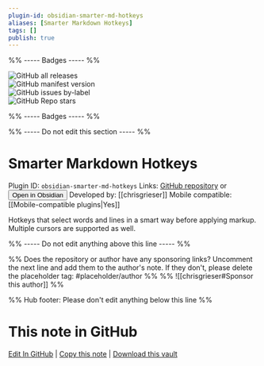 ```yaml
---
plugin-id: obsidian-smarter-md-hotkeys
aliases: [Smarter Markdown Hotkeys]
tags: []
publish: true
---
```


%% ----- Badges ----- %%

![GitHub all releases](https://img.shields.io/github/downloads/chrisgrieser/obsidian-smarter-md-hotkeys/total?color=573E7A&logo=github&style=for-the-badge)  
![GitHub manifest version](https://img.shields.io/github/manifest-json/v/chrisgrieser/obsidian-smarter-md-hotkeys?color=573E7A&logo=github&style=for-the-badge)  
![GitHub issues by-label](https://img.shields.io/github/issues/chrisgrieser/obsidian-smarter-md-hotkeys/help%20wanted?color=573E7A&logo=github&style=for-the-badge)  
![GitHub Repo stars](https://img.shields.io/github/stars/chrisgrieser/obsidian-smarter-md-hotkeys?color=573E7A&logo=github&style=for-the-badge)

%% ----- Badges ----- %%

%% ----- Do not edit this section ----- %%

# Smarter Markdown Hotkeys

Plugin ID: `obsidian-smarter-md-hotkeys`
Links: [GitHub repository](https://github.com/chrisgrieser/obsidian-smarter-md-hotkeys) or [<button id=HH>Open in Obsidian</button>](obsidian://show-plugin?id=obsidian-smarter-md-hotkeys)
Developed by: [[chrisgrieser]]
Mobile compatible: [[Mobile-compatible plugins|Yes]]

Hotkeys that select words and lines in a smart way before applying markup. Multiple cursors are supported as well.

%% ----- Do not edit anything above this line ----- %%

%% Does the repository or author have any sponsoring links? Uncomment the next line and add them to the author's note. If they don't, please delete the placeholder tag: #placeholder/author %%
%% ![[chrisgrieser#Sponsor this author]] %%

%% Hub footer: Please don't edit anything below this line %%

# This note in GitHub

<span class="git-footer">[Edit In GitHub](https://github.dev/obsidian-community/obsidian-hub/blob/main/02%20-%20Community%20Expansions/02.05%20All%20Community%20Expansions/Plugins/obsidian-smarter-md-hotkeys.md "git-hub-edit-note") | [Copy this note](https://raw.githubusercontent.com/obsidian-community/obsidian-hub/main/02%20-%20Community%20Expansions/02.05%20All%20Community%20Expansions/Plugins/obsidian-smarter-md-hotkeys.md "git-hub-copy-note") | [Download this vault](https://github.com/obsidian-community/obsidian-hub/archive/refs/heads/main.zip "git-hub-download-vault") </span>
